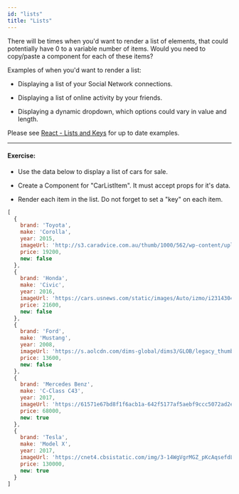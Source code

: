 ```yaml
---
id: "lists"
title: "Lists"
---
```


There will be times when you'd want to render a list of elements, that could potentially have 0 to a variable number of items. Would you need to copy/paste a component for each of these items?

Examples of when you'd want to render a list:

- Displaying a list of your Social Network connections.

- Displaying a list of online activity by your friends.

- Displaying a dynamic dropdown, which options could vary in value and length.

Please see [React - Lists and Keys](https://reactjs.org/docs/lists-and-keys.html) for up to date examples.

---

#### Exercise:

- Use the data below to display a list of cars for sale.

- Create a Component for "CarListItem". It must accept props for it's data.

- Render each item in the list. Do not forget to set a "key" on each item.

```js
[
  {
    brand: 'Toyota',
    make: 'Corolla',
    year: 2015,
    imageUrl: 'http://s3.caradvice.com.au/thumb/1000/562/wp-content/uploads/2015/06/2015-toyota-corolla-zr-4.jpg',
    price: 19200,
    new: false
  },
  {
    brand: 'Honda',
    make: 'Civic',
    year: 2016,
    imageUrl: 'https://cars.usnews.com/static/images/Auto/izmo/i2314304/2016_honda_civic_angularrear.jpg',
    price: 21600,
    new: false
  },
  {
    brand: 'Ford',
    make: 'Mustang',
    year: 2008,
    imageUrl: 'https://s.aolcdn.com/dims-global/dims3/GLOB/legacy_thumbnail/788x525/quality/85/https://s.aolcdn.com/commerce/autodata/images/CAB80FOC051B0101.jpg',
    price: 13600,
    new: false
  },
  {
    brand: 'Mercedes Benz',
    make: 'C-Class C43',
    year: 2017,
    imageUrl: 'https://61571e67bd8f1f6acb1a-642f5177af5aebf9ccc5072ad2e9ac32.ssl.cf1.rackcdn.com/WDDWJ6EB0HF469169/b101c9f787e7c70c0803a02b2210783a.jpg',
    price: 68000,
    new: true
  },
  {
    brand: 'Tesla',
    make: 'Model X',
    year: 2017,
    imageUrl: 'https://cnet4.cbsistatic.com/img/3-14WgVgrMGZ_pKcAqsefdLScJc=/830x467/2016/04/28/5a91e8fc-14bc-4c22-abe4-b990073328d2/2016-tesla-model-s-19-of-43.jpg',
    price: 130000,
    new: true
  }
]
```
